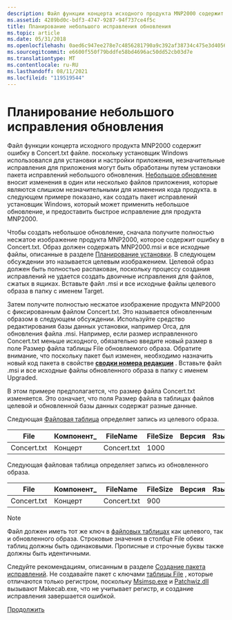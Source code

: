 ```yaml
---
description: Файл функции концерта исходного продукта MNP2000 содержит ошибку в Concert.txt файле.
ms.assetid: 4289bd0c-bdf3-4747-9287-94f737ce4f5c
title: Планирование небольшого исправления обновления
ms.topic: article
ms.date: 05/31/2018
ms.openlocfilehash: 0aed6c947ee278e7c4856281790a9c392af38734c475e3d40561d72d805f6011
ms.sourcegitcommit: e6600f550f79bddfe58bd4696ac50dd52cb03d7e
ms.translationtype: MT
ms.contentlocale: ru-RU
ms.lasthandoff: 08/11/2021
ms.locfileid: "119519544"
---
```

# <a name="planning-a-small-update-patch"></a>Планирование небольшого исправления обновления

Файл функции концерта исходного продукта MNP2000 содержит ошибку в Concert.txt файле. поскольку установщик Windows использовался для установки и настройки приложения, незначительные исправления для приложения могут быть обработаны путем установки пакета исправлений небольшого обновления. [Небольшое обновление](small-updates.md) вносит изменения в один или несколько файлов приложения, которые являются слишком незначительными для изменения кода продукта. в следующем примере показано, как создать пакет исправлений установщик Windows, который может применить небольшое обновление, и предоставить быстрое исправление для продукта MNP2000.

Чтобы создать небольшое обновление, сначала получите полностью несжатое изображение продукта MNP2000, которое содержит ошибку в Concert.txt. Образ должен содержать MNP2000.msi и все исходные файлы, описанные в разделе [Планирование установки](planning-the-installation.md). В следующем обсуждении это называется целевым изображением. Целевой образ должен быть полностью распакован, поскольку процессу создания исправлений не удается создать двоичные исправления для файлов, сжатых в ящиках. Вставьте файл .msi и все исходные файлы целевого образа в папку с именем Target.

Затем получите полностью несжатое изображение продукта MNP2000 с фиксированным файлом Concert.txt. Это называется обновленным образом в следующем обсуждении. Используйте средство редактирования базы данных установки, например Orca, для обновления файла .msi. Например, если размер исправленного Concert.txt меньше исходного, обязательно введите новый размер в поле Размер файла таблицы File обновляемого образа. Обратите внимание, что поскольку пакет был изменен, необходимо назначить новый код пакета в свойстве [**сводки номера редакции**](revision-number-summary.md) . Вставьте файл .msi и все исходные файлы обновленного образа в папку с именем Upgraded.

В этом примере предполагается, что размер файла Concert.txt изменяется. Это означает, что поля Размер файла в таблицах файлов целевой и обновленной базы данных содержат разные данные.

Следующая [Файловая таблица](file-table.md) определяет запись из целевого образа.



| File        | Компонент\_ | FileName    | FileSize | Версия | Язык | Атрибуты | Последовательность |
|-------------|-------------|-------------|----------|---------|----------|------------|----------|
| Concert.txt | Концерт     | Concert.txt | 1000     |         |          | 0          | 1        |



 

Следующая файловая таблица определяет запись из обновленного образа.



| File        | Компонент\_ | FileName    | FileSize | Версия | Язык | Атрибуты | Последовательность |
|-------------|-------------|-------------|----------|---------|----------|------------|----------|
| Concert.txt | Концерт     | Concert.txt | 900      |         |          | 0          | 1        |



 

> [!Note]
> Файл должен иметь тот же ключ в [файловых таблицах](file-table.md) как целевого, так и обновленного образа. Строковые значения в столбце File обеих таблиц должны быть одинаковыми. Прописные и строчные буквы также должны быть идентичными.
> 
> Следуйте рекомендациям, описанным в разделе [Создание пакета исправлений](creating-a-patch-package.md). Не создавайте пакет с ключами [таблицы File](file-table.md) , которые отличаются только регистром, поскольку [Msimsp.exe](msimsp-exe.md) и [Patchwiz.dll](patchwiz-dll.md) вызывают Makecab.exe, что не учитывает регистр, и создание исправления завершается ошибкой.

[Продолжить](creating-a-patch-creation-properties-file.md)

 

 



